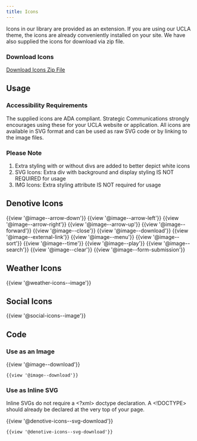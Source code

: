 ```yaml
---
title: Icons
---
```

Icons in our library are provided as an extension. If you are using our UCLA theme, the icons are already conveniently installed on your site. We have also supplied the icons for download via zip file.

### **Download Icons**
<a class="create-button" href="https://ucla-fractal.s3-us-west-1.amazonaws.com/UCLA-WEB-ICONS.zip">Download Icons Zip File</a>

## **Usage**

### **Accessibility Requirements**
The supplied icons are ADA compliant. Strategic Communications strongly encourages using these for your UCLA website or application. All icons are available in SVG format and can be used as raw SVG code or by linking to the image files.


### **Please Note**
1. Extra styling with or without divs are added to better depict white icons
1. SVG Icons: Extra div with background and display styling IS NOT REQUIRED for usage
1. IMG Icons: Extra styling attribute IS NOT required for usage

## Denotive Icons
{{view '@image--arrow-down'}}
{{view '@image--arrow-left'}}
{{view '@image--arrow-right'}}
{{view '@image--arrow-up'}}
{{view '@image--forward'}}
{{view '@image--close'}}
{{view '@image--download'}}
{{view '@image--external-link'}}
{{view '@image--menu'}}
{{view '@image--sort'}}
{{view '@image--time'}}
{{view '@image--play'}}
{{view '@image--search'}}
{{view '@image--clear'}}
{{view '@image--form-submission'}}

## Weather Icons
{{view '@weather-icons--image'}}

## Social Icons
{{view '@social-icons--image'}}

## Code

### **Use as an Image**

{{view '@image--download'}}
```
{{view '@image--download'}}
```

### **Use as Inline SVG**

Inline SVGs do not require a <?xml> doctype declaration. A <!DOCTYPE> should already be declared at the very top of your page.

{{view '@denotive-icons--svg-download'}}
```
{{view '@denotive-icons--svg-download'}}
```
